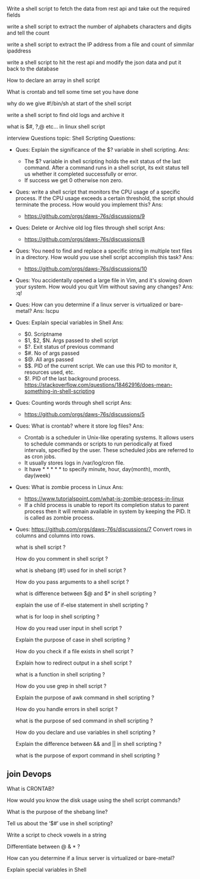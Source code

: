 Write a shell script to fetch the data from rest api and take out the required fields

write a shell script to extract the number of alphabets characters and digits and tell the count

write a shell script to extract the IP address from a file and count of simmilar ipaddress

write a shell script to hit the rest api and modify the json data and put it back to the database

How to declare an array in shell script

What is crontab and tell some time set you have done

why do we give #!/bin/sh at start of the shell script

write a shell script to find old logs and archive it

what is $#, $?,$@ etc... in linux shell script

interview Questions
  topic: Shell Scripting
  Questions:
  - Ques: Explain the significance of the $? variable in shell scripting.
    Ans:
    - The $? variable in shell scripting holds the exit status of the last  command. After a command runs in a shell script, its exit status tell us whether it completed successfully or error.
    - If success we get 0 otherwise non zero.
  - Ques: write a shell script that monitors the CPU usage of a specific process. If the CPU usage exceeds a certain threshold, the script should terminate the process. How would you implement this?
    Ans:
    - https://github.com/orgs/daws-76s/discussions/9

  - Ques: Delete or Archive old log files through shell script
    Ans:
    - https://github.com/orgs/daws-76s/discussions/8

  - Ques: You need to find and replace a specific string in multiple text files in a directory. How would you use shell script accomplish this task?
    Ans:
    - https://github.com/orgs/daws-76s/discussions/10
  
  - Ques: You accidentally opened a large file in Vim, and it's slowing down your system. How would you quit Vim without saving any changes?
    Ans: :q!

  - Ques: How can you determine if a linux server is virtualized or bare-metal?
    Ans: lscpu

  - Ques: Explain special variables in Shell
    Ans:
    - $0. Scriptname
    - $1, $2, $N. Args passed to shell script
    - $?. Exit status of previous command
    - $#. No of args passed
    - $@. All args passed
    - $$. PID of the current script. We can use this PID to monitor it, resources used, etc.
    - $!. PID of the last background process. https://stackoverflow.com/questions/18462916/does-mean-something-in-shell-scripting

  - Ques: Counting words through shell script
    Ans:
    - https://github.com/orgs/daws-76s/discussions/5

  - Ques: What is crontab? where it store log files?
    Ans:
    - Crontab is a scheduler in Unix-like operating systems. It allows users to schedule commands or scripts to run periodically at fixed intervals, specified by the user. These scheduled jobs are referred to as cron jobs.
    - It usually stores logs in /var/log/cron file.
    - It have * * * * * to specify minute, hour, day(month), month, day(week)

  - Ques: What is zombie process in Linux
    Ans:
    - https://www.tutorialspoint.com/what-is-zombie-process-in-linux
    - If a child process is unable to report its completion status to parent process then it will remain available in system by keeping the PID. It is called as zombie process.

  - Ques: https://github.com/orgs/daws-76s/discussions/7 Convert rows in columns and columns into rows.

    what is shell script ?

    How do you comment in shell script ?

    what is shebang (#!) used for in shell script ?

    How do you pass arguments to a shell script ?

    what is difference between $@ and $* in shell scripting ?

    explain the use of if-else statement in shell scripting ?

    what is for loop in shell scripting ?

    How do you read user input in shell script ?

    Explain the purpose of case in shell scripting ?

    How do you check if a file exists in shell script ?

    Explain how to redirect output in a shell script ?

    what is a function in shell scripting ?

    How do you use grep in shell script ?

    Explain the purpose of awk command in shell scripting ?

    How do you handle errors in shell script ?

    what is the purpose of sed command in shell scripting ?

    How do you declare and use variables in shell scripting ?

    Explain the difference between && and || in shell scripting ?

    what is the purpose of export command in shell scripting ?
    
## join Devops

What is CRONTAB?

How would you know the disk usage using the shell script commands?

What is the purpose of the shebang line?

Tell us about the ‘$#’ use in shell scripting?

Write a script to check vowels in a string

Differentiate between 
@ & * ?

How can you determine if a linux server is virtualized or bare-metal?

Explain special variables in Shell
  
